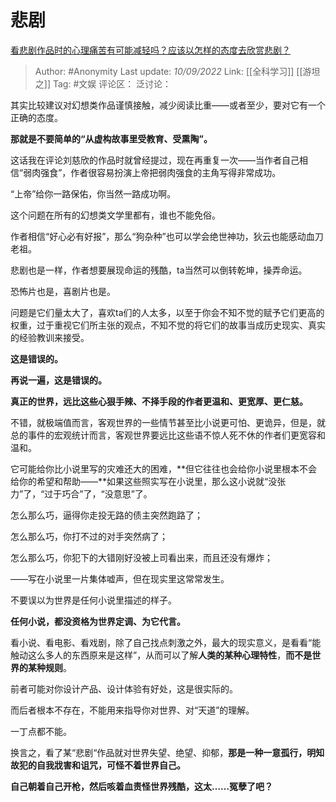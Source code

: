 # 悲剧
[看悲剧作品时的心理痛苦有可能减轻吗？应该以怎样的态度去欣赏悲剧？](https://www.zhihu.com/question/551780100/answer/2660100956)

> Author: #Anonymity
> Last update: *10/09/2022*
> Link: [[全科学习]] [[游坦之]]
> Tag: #文娱 
> 评论区：
> 泛讨论：

其实比较建议对幻想类作品谨慎接触，减少阅读比重——或者至少，要对它有一个正确的态度。

**那就是不要简单的“从虚构故事里受教育、受熏陶”。**

这话我在评论刘慈欣的作品时就曾经提过，现在再重复一次——当作者自己相信“弱肉强食”，作者很容易扮演上帝把弱肉强食的主角写得非常成功。

“上帝”给你一路保佑，你当然一路成功啊。

这个问题在所有的幻想类文学里都有，谁也不能免俗。

作者相信“好心必有好报”，那么“狗杂种”也可以学会绝世神功，狄云也能感动血刀老祖。

悲剧也是一样，作者想要展现命运的残酷，ta当然可以倒转乾坤，操弄命运。

恐怖片也是，喜剧片也是。

问题是它们量太大了，喜欢ta们的人太多，以至于你会不知不觉的赋予它们更高的权重，过于重视它们所主张的观点，不知不觉的将它们的故事当成历史现实、真实的经验教训来接受。

**这是错误的。**

**再说一遍，这是错误的。**

**真正的世界，远比这些心狠手辣、不择手段的作者更温和、更宽厚、更仁慈。**

不错，就极端值而言，客观世界的一些情节甚至比小说更可怕、更诡异，但是，就总的事件的宏观统计而言，客观世界要远比这些语不惊人死不休的作者们更宽容和温和。

它可能给你比小说里写的灾难还大的困难，**但它往往也会给你小说里根本不会给你的希望和帮助——**如果这些照实写在小说里，那么这小说就“没张力”了，“过于巧合”了，“没意思”了。

怎么那么巧，逼得你走投无路的债主突然跑路了；

怎么那么巧，你打不过的对手突然病了；

怎么那么巧，你犯下的大错刚好没被上司看出来，而且还没有爆炸；

——写在小说里一片集体嘘声，但在现实里这常常发生。

不要误以为世界是任何小说里描述的样子。

**任何小说，都没资格为世界定调、为它代言。**

看小说、看电影、看戏剧，除了自己找点刺激之外，最大的现实意义，是看看“能触动这么多人的东西原来是这样”，从而可以了解**人类的某种心理特性**，**而不是世界的某种规则**。

前者可能对你设计产品、设计体验有好处，这是很实际的。

而后者根本不存在，不能用来指导你对世界、对“天道”的理解。

一丁点都不能。

换言之，看了某“悲剧“作品就对世界失望、绝望、抑郁，**那是一种一意孤行，明知故犯的自我戕害和诅咒，可怪不着世界自己。**

**自己朝着自己开枪，然后咳着血责怪世界残酷，这太……冤孽了吧？**
